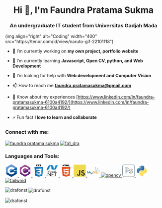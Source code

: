 <h1 align="center">Hi 👋, I'm Faundra Pratama Sukma</h1>
<h3 align="center">An undergraduate IT student from Universitas Gadjah Mada</h3>
(img align="right" alt="Coding" width="400" src="https://tenor.com/id/view/naruto-gif-22101118")



- 🔭 I’m currently working on **my own project, portfolio website**

- 🌱 I’m currently learning **Javascript, Open CV, python, and Web Development**

- 🤝 I’m looking for help with **Web development and Computer Vision**

- 📫 How to reach me **faundra.pratamasukma@gmail.com**

- 📄 Know about my experiences [https://www.linkedin.com/in/faundra-pratamasukma-6100a4192/](https://www.linkedin.com/in/faundra-pratamasukma-6100a4192/)

- ⚡ Fun fact **I love to learn and collaborate**

<h3 align="left">Connect with me:</h3>
<p align="left">
<a href="https://linkedin.com/in/faundra pratama sukma" target="blank"><img align="center" src="https://raw.githubusercontent.com/rahuldkjain/github-profile-readme-generator/master/src/images/icons/Social/linked-in-alt.svg" alt="faundra pratama sukma" height="30" width="40" /></a>
<a href="https://instagram.com/fa1_dra" target="blank"><img align="center" src="https://raw.githubusercontent.com/rahuldkjain/github-profile-readme-generator/master/src/images/icons/Social/instagram.svg" alt="fa1_dra" height="30" width="40" /></a>
</p>

<h3 align="left">Languages and Tools:</h3>
<p align="left"> <a href="https://www.w3schools.com/cpp/" target="_blank" rel="noreferrer"> <img src="https://raw.githubusercontent.com/devicons/devicon/master/icons/cplusplus/cplusplus-original.svg" alt="cplusplus" width="40" height="40"/> </a> <a href="https://www.w3schools.com/cs/" target="_blank" rel="noreferrer"> <img src="https://raw.githubusercontent.com/devicons/devicon/master/icons/csharp/csharp-original.svg" alt="csharp" width="40" height="40"/> </a> <a href="https://www.w3schools.com/css/" target="_blank" rel="noreferrer"> <img src="https://raw.githubusercontent.com/devicons/devicon/master/icons/css3/css3-original-wordmark.svg" alt="css3" width="40" height="40"/> </a> <a href="https://dotnet.microsoft.com/" target="_blank" rel="noreferrer"> <img src="https://raw.githubusercontent.com/devicons/devicon/master/icons/dot-net/dot-net-original-wordmark.svg" alt="dotnet" width="40" height="40"/> </a> <a href="https://www.w3.org/html/" target="_blank" rel="noreferrer"> <img src="https://raw.githubusercontent.com/devicons/devicon/master/icons/html5/html5-original-wordmark.svg" alt="html5" width="40" height="40"/> </a> <a href="https://developer.mozilla.org/en-US/docs/Web/JavaScript" target="_blank" rel="noreferrer"> <img src="https://raw.githubusercontent.com/devicons/devicon/master/icons/javascript/javascript-original.svg" alt="javascript" width="40" height="40"/> </a> <a href="https://www.mysql.com/" target="_blank" rel="noreferrer"> <img src="https://raw.githubusercontent.com/devicons/devicon/master/icons/mysql/mysql-original-wordmark.svg" alt="mysql" width="40" height="40"/> </a> <a href="https://opencv.org/" target="_blank" rel="noreferrer"> <img src="https://www.vectorlogo.zone/logos/opencv/opencv-icon.svg" alt="opencv" width="40" height="40"/> </a> <a href="https://www.photoshop.com/en" target="_blank" rel="noreferrer"> <img src="https://raw.githubusercontent.com/devicons/devicon/master/icons/photoshop/photoshop-line.svg" alt="photoshop" width="40" height="40"/> </a> <a href="https://www.python.org" target="_blank" rel="noreferrer"> <img src="https://raw.githubusercontent.com/devicons/devicon/master/icons/python/python-original.svg" alt="python" width="40" height="40"/> </a> <a href="https://tailwindcss.com/" target="_blank" rel="noreferrer"> <img src="https://www.vectorlogo.zone/logos/tailwindcss/tailwindcss-icon.svg" alt="tailwind" width="40" height="40"/> </a> </p>

<p><img align="left" src="https://github-readme-stats.vercel.app/api/top-langs?username=drafonst&show_icons=true&locale=en&layout=compact" alt="drafonst" /></p>

<p>&nbsp;<img align="center" src="https://github-readme-stats.vercel.app/api?username=drafonst&show_icons=true&locale=en" alt="drafonst" /></p>

<p><img align="center" src="https://github-readme-streak-stats.herokuapp.com/?user=drafonst&" alt="drafonst" /></p>
